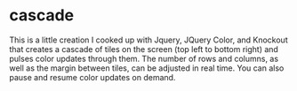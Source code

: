 # cascade

This is a little creation I cooked up with Jquery, JQuery Color, and Knockout that creates a cascade of tiles on the screen (top left to bottom right) and pulses color updates through them. The number of rows and columns, as well as the margin between tiles, can be adjusted in real time. You can also pause and resume color updates on demand.